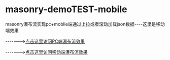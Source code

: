 # masonry-demoTEST-mobile
masonry瀑布流实现pc+moblie端通过上拉或者滚动加载json数据----这里是移动端效果


------->[点击这里访问PC端瀑布流效果](https://fairyly.github.io/masonry-demoTEST/)

------->[点击这里访问移动端瀑布流效果](https://fairyly.github.io/masonry-demoTEST-mobile/)
